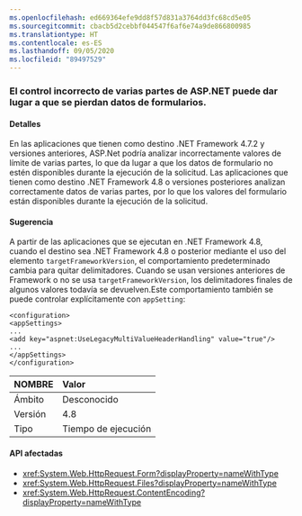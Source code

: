 ```yaml
---
ms.openlocfilehash: ed669364efe9dd8f57d831a3764dd3fc68cd5e05
ms.sourcegitcommit: cbacb5d2cebbf044547f6af6e74a9de866800985
ms.translationtype: HT
ms.contentlocale: es-ES
ms.lasthandoff: 09/05/2020
ms.locfileid: "89497529"
---
```

### <a name="aspnet-incorrect-multipart-handling-may-result-in-lost-form-data"></a>El control incorrecto de varias partes de ASP.NET puede dar lugar a que se pierdan datos de formularios.

#### <a name="details"></a>Detalles

En las aplicaciones que tienen como destino .NET Framework 4.7.2 y versiones anteriores, ASP.Net podría analizar incorrectamente valores de límite de varias partes, lo que da lugar a que los datos de formulario no estén disponibles durante la ejecución de la solicitud. Las aplicaciones que tienen como destino .NET Framework 4.8 o versiones posteriores analizan correctamente datos de varias partes, por lo que los valores del formulario están disponibles durante la ejecución de la solicitud.

#### <a name="suggestion"></a>Sugerencia

A partir de las aplicaciones que se ejecutan en .NET Framework 4.8, cuando el destino sea .NET Framework 4.8 o posterior mediante el uso del elemento <code>targetFrameworkVersion</code>, el comportamiento predeterminado cambia para quitar delimitadores. Cuando se usan versiones anteriores de Framework o no se usa <code>targetFrameworkVersion</code>, los delimitadores finales de algunos valores todavía se devuelven.Este comportamiento también se puede controlar explícitamente con <code>appSetting</code>:<pre><code class="lang-xml">&lt;configuration&gt;&#13;&#10;&lt;appSettings&gt;&#13;&#10;...&#13;&#10;&lt;add key=&quot;aspnet:UseLegacyMultiValueHeaderHandling&quot;  value=&quot;true&quot;/&gt;&#13;&#10;...&#13;&#10;&lt;/appSettings&gt;&#13;&#10;&lt;/configuration&gt;&#13;&#10;</code></pre>

| NOMBRE    | Valor       |
|:--------|:------------|
| Ámbito   |Desconocido|
|Versión|4.8|
|Tipo|Tiempo de ejecución|

#### <a name="affected-apis"></a>API afectadas

- <xref:System.Web.HttpRequest.Form?displayProperty=nameWithType>
- <xref:System.Web.HttpRequest.Files?displayProperty=nameWithType>
- <xref:System.Web.HttpRequest.ContentEncoding?displayProperty=nameWithType>

<!--

#### Affected APIs

- `P:System.Web.HttpRequest.Form`
- `P:System.Web.HttpRequest.Files`
- `P:System.Web.HttpRequest.ContentEncoding`

-->
